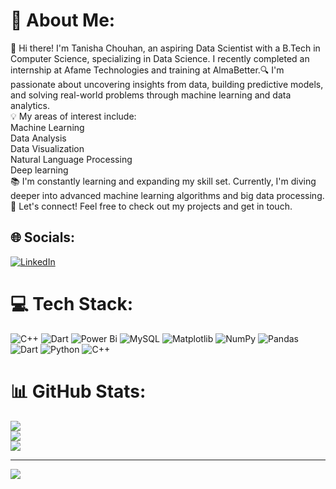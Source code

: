 # 💫 About Me:
👋 Hi there! I'm Tanisha Chouhan, an aspiring Data Scientist with a B.Tech in Computer Science, specializing in Data Science. I recently completed an internship at Afame Technologies and training at AlmaBetter.🔍 I'm passionate about uncovering insights from data, building predictive models, and solving real-world problems through machine learning and data analytics.<br>💡 My areas of interest include:<br>Machine Learning<br>Data Analysis<br>Data Visualization<br>Natural Language Processing<br>Deep learning<br>📚 I'm constantly learning and expanding my skill set. Currently, I'm diving deeper into advanced machine learning algorithms and big data processing.<br>🔗 Let's connect! Feel free to check out my projects and get in touch. 


## 🌐 Socials:
[![LinkedIn](https://img.shields.io/badge/LinkedIn-%230077B5.svg?logo=linkedin&logoColor=white)](https://linkedin.com/in/https://www.linkedin.com/in/tanisha-chouhan-481805213) 

# 💻 Tech Stack:
![C++](https://img.shields.io/badge/c++-%2300599C.svg?style=for-the-badge&logo=c%2B%2B&logoColor=white) ![Dart](https://img.shields.io/badge/dart-%230175C2.svg?style=for-the-badge&logo=dart&logoColor=white) ![Power Bi](https://img.shields.io/badge/power_bi-F2C811?style=for-the-badge&logo=powerbi&logoColor=black) ![MySQL](https://img.shields.io/badge/mysql-4479A1.svg?style=for-the-badge&logo=mysql&logoColor=white) ![Matplotlib](https://img.shields.io/badge/Matplotlib-%23ffffff.svg?style=for-the-badge&logo=Matplotlib&logoColor=black) ![NumPy](https://img.shields.io/badge/numpy-%23013243.svg?style=for-the-badge&logo=numpy&logoColor=white) ![Pandas](https://img.shields.io/badge/pandas-%23150458.svg?style=for-the-badge&logo=pandas&logoColor=white) ![Dart](https://img.shields.io/badge/dart-%230175C2.svg?style=for-the-badge&logo=dart&logoColor=white) ![Python](https://img.shields.io/badge/python-3670A0?style=for-the-badge&logo=python&logoColor=ffdd54) ![C++](https://img.shields.io/badge/c++-%2300599C.svg?style=for-the-badge&logo=c%2B%2B&logoColor=white)
# 📊 GitHub Stats:
![](https://github-readme-stats.vercel.app/api?username=taniisshaa&theme=github_dark&hide_border=false&include_all_commits=false&count_private=false)<br/>
![](https://github-readme-streak-stats.herokuapp.com/?user=taniisshaa&theme=github_dark&hide_border=false)<br/>
![](https://github-readme-stats.vercel.app/api/top-langs/?username=taniisshaa&theme=github_dark&hide_border=false&include_all_commits=false&count_private=false&layout=compact)

---
[![](https://visitcount.itsvg.in/api?id=taniisshaa&icon=0&color=0)](https://visitcount.itsvg.in)

<!-- Proudly created with GPRM ( https://gprm.itsvg.in ) -->
